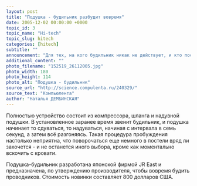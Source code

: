 ```yaml
---
layout: post
title: "Подушка - будильник разбудит вовремя"
date: 2005-12-02 00:00:00 +0000
topic_id: 3
topic_name: "Hi-tech"
topic_slug: hitech
categories: [hitech]
subtitle: ""
announcement: "Для тех, на кого будильник никак не действует, и кто постоянно опаздывает, к примеру, на работу создана специальная подушка-будильник, оторваться от которой и встать в нужное время будет вполне реально."
additional_content: ""
photo_filename: "152519_26112005.jpg"
photo_width: 180
photo_height: 114
photo_alt: "Подушка - будильник"
source_url: "http://science.compulenta.ru/240329/"
source_text: "Компьюлента"
author: "Наталья ДЕМБИНСКАЯ"
---
```

Полностью устройство состоит из компрессора, шланга и надувной подушки. В установленное заранее время звенит будильник, и подушка начинает то сдуваться, то надуваться, начиная с интервала в семь секунд, а затем всё разгоняясь. Такая процедура пробуждения настолько неприятна, что поворочаться еще немного в постели вряд ли захочется - и не останется иного выбора, кроме как моментально вскочить с кровати.

Подушка-будильник разработана японской фирмой JR East и предназначена, по утверждению производителя, чтобы вовремя будить проводников. Стоимость новинки составляет 800 долларов США.
